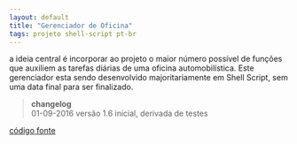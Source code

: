```yaml
---
layout: default
title: "Gerenciador de Oficina"
tags: projeto shell-script pt-br
---
```


a ideia central é incorporar ao projeto o maior número possível de funções que auxiliem as tarefas diárias de uma oficina automobilística. Este gerenciador esta sendo desenvolvido majoritariamente em Shell Script, sem uma data final para ser finalizado.

> **changelog**  
01-09-2016 versão 1.6 inicial, derivada de testes

[código fonte](https://github.com/h01000110/gerenciador-oficina)
